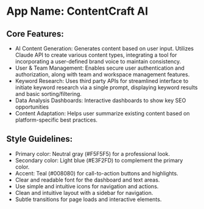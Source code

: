 # **App Name**: ContentCraft AI

## Core Features:

- AI Content Generation: Generates content based on user input. Utilizes Claude API to create various content types, integrating a tool for incorporating a user-defined brand voice to maintain consistency.
- User & Team Management: Enables secure user authentication and authorization, along with team and workspace management features.
- Keyword Research: Uses third party APIs for streamlined interface to initiate keyword research via a single prompt, displaying keyword results and basic sorting/filtering.
- Data Analysis Dashboards: Interactive dashboards to show key SEO opportunities
- Content Adaptation: Helps user summarize existing content based on platform-specific best practices.

## Style Guidelines:

- Primary color: Neutral gray (#F5F5F5) for a professional look.
- Secondary color: Light blue (#E3F2FD) to complement the primary color.
- Accent: Teal (#008080) for call-to-action buttons and highlights.
- Clear and readable font for the dashboard and text areas.
- Use simple and intuitive icons for navigation and actions.
- Clean and intuitive layout with a sidebar for navigation.
- Subtle transitions for page loads and interactive elements.